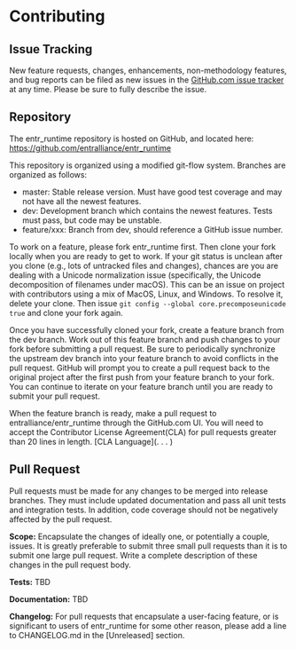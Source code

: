 Contributing
============

## Issue Tracking

New feature requests, changes, enhancements, non-methodology features, and bug reports can be filed as new issues in the
[GitHub.com issue tracker](https://github.com/entralliance/entr_runtime/issues) at any time. Please be sure to fully describe the
issue.

<!---For other issues, please email the ENTR distribution list at `xx`.--->

## Repository

The entr_runtime repository is hosted on GitHub, and located here: https://github.com/entralliance/entr_runtime

This repository is organized using a modified git-flow system. Branches are organized as follows:

- master: Stable release version. Must have good test coverage and may not have all the newest features.
- dev: Development branch which contains the newest features. Tests must pass, but code may be unstable.
- feature/xxx: Branch from dev, should reference a GitHub issue number.

To work on a feature, please fork entr_runtime first. Then clone your fork locally when you are ready to get to work. If your git status is unclean after you clone  (e.g., lots of untracked files and changes), chances are you are dealing with a Unicode normalization issue (specifically, the Unicode decomposition of filenames under macOS). This can be an issue on project with contributors using a mix of MacOS, Linux, and Windows. To resolve it, delete your clone. Then issue `git config --global core.precomposeunicode true` and clone your fork again.

Once you have successfully cloned your fork, create a feature branch from the dev branch. Work out of this feature branch and push changes to your fork before submitting a pull request.
Be sure to periodically synchronize the upstream dev branch into your feature branch to avoid conflicts in the pull request. GitHub will prompt you to create a pull request back to the original project after the first push from your feature branch to your fork. You can continue to iterate on your feature branch until you are ready to submit your pull request.

When the feature branch is ready, make a pull request to entralliance/entr_runtime through the GitHub.com UI. You will need to accept the Contributor License Agreement(CLA) for pull requests greater than 20 lines in length. [CLA Language](. . . )

<!---[![CLA assistant](https://cla-assistant.io/readme/badge/IEA-Task-43/digital_wra_data_standard)](https://cla-assistant.io/IEA-Task-43/digital_wra_data_standard) *need to update-->


## Pull Request

Pull requests must be made for any changes to be merged into release branches.
They must include updated documentation and pass all unit tests and integration tests.
In addition, code coverage should not be negatively affected by the pull request.

**Scope:** Encapsulate the changes of ideally one, or potentially a couple, issues.
It is greatly preferable to submit three small pull requests than it is to submit one large pull request.
Write a complete description of these changes in the pull request body.

**Tests:** TBD
<!--For any changes to the JSON schema, the contributor should

* Make sure that the changes result in a valid JSON schema
* Adjust the [demo file](https://github.com/IEA-Task-43/digital_wra_data_standard/blob/master/demo_data/iea43_wra_data_model.json) to reflect the changes
Tools like [jsonschemavalidator](https://www.jsonschemavalidator.net/) can help with these tasks-->



**Documentation:** TBD
<!---Include any relevant changes to inline documentation, as well as any changes to the RST files located in /sphinx.--->

**Changelog:** For pull requests that encapsulate a user-facing feature, or is significant to users of entr_runtime for some other reason, please add a line to CHANGELOG.md in the [Unreleased] section.


<!--- ## Documentation Style
TBD
Documentation is written using RST, and is located both inline and within the /sphinx directory.
Any changes to the analysis methodology should be discussed there or offline. Once a methodology change is decided,
create new tickets in this repository towards implementing the change.-->

<!--- ## Testing
TBD but may define guidelines for validating the schema
All code should be paired with a corresponding unit or integration test.
entr_runtime uses pytest and the built in unittest framework.
For instructions on running tests, please see the [Readme](testing link).-->
